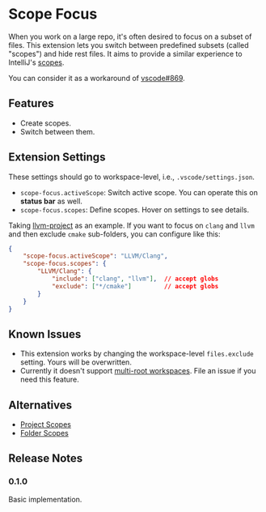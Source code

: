 # Scope Focus

When you work on a large repo, it's often desired to focus on a subset of files. This extension lets you switch between predefined subsets (called "scopes") and hide rest files. It aims to provide a similar experience to IntelliJ's [scopes](https://www.jetbrains.com/help/idea/settings-scopes.html).

You can consider it as a workaround of [vscode#869](https://github.com/microsoft/vscode/issues/869).

## Features

- Create scopes.
- Switch between them.

## Extension Settings

These settings should go to workspace-level, i.e., `.vscode/settings.json`.

- `scope-focus.activeScope`: Switch active scope. You can operate this on **status bar** as well.
- `scope-focus.scopes`: Define scopes. Hover on settings to see details.

Taking [llvm-project](https://github.com/llvm/llvm-project) as an example. If you want to focus on `clang` and `llvm` and then exclude `cmake` sub-folders, you can configure like this:

```json
{
    "scope-focus.activeScope": "LLVM/Clang",
    "scope-focus.scopes": {
        "LLVM/Clang": {
            "include": ["clang", "llvm"],  // accept globs
            "exclude": ["*/cmake"]         // accept globs
        }
    }
}
```

## Known Issues

- This extension works by changing the workspace-level `files.exclude` setting. Yours will be overwritten.
- Currently it doesn't support [multi-root workspaces](https://code.visualstudio.com/docs/editor/multi-root-workspaces). File an issue if you need this feature.

## Alternatives

- [Project Scopes](https://marketplace.visualstudio.com/items?itemName=cfcluan.project-scopes)
- [Folder Scopes](https://marketplace.visualstudio.com/items?itemName=bartosz-dude.folder-scopes)

## Release Notes

### 0.1.0

Basic implementation.
